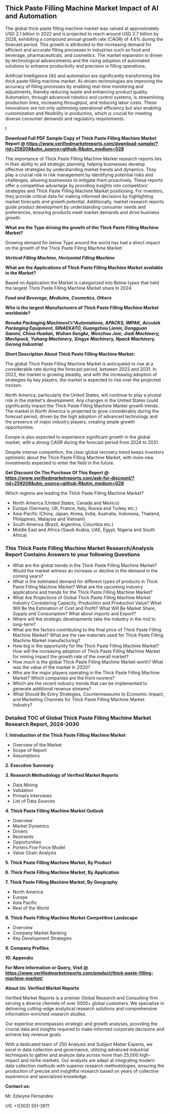 <h2>Thick Paste Filling Machine Market Impact of AI and Automation</h2><p>The global thick paste filling machine market was valued at approximately USD 2.1 billion in 2022 and is projected to reach around USD 2.7 billion by 2028, exhibiting a compound annual growth rate (CAGR) of 4.6% during the forecast period. This growth is attributed to the increasing demand for efficient and accurate filling processes in industries such as food and beverage, pharmaceuticals, and cosmetics. The market expansion is driven by technological advancements and the rising adoption of automated solutions to enhance productivity and precision in filling operations.</p><p>Artificial Intelligence (AI) and automation are significantly transforming the thick paste filling machine market. AI-driven technologies are improving the accuracy of filling processes by enabling real-time monitoring and adjustments, thereby reducing waste and enhancing product quality. Automation, through advanced robotics and control systems, is streamlining production lines, increasing throughput, and reducing labor costs. These innovations are not only optimizing operational efficiency but also enabling customization and flexibility in production, which is crucial for meeting diverse consumer demands and regulatory requirements.</p>t</p><p id="" class=""><strong>Download Full PDF Sample Copy of Thick Paste Filling Machine Market Report @ <a href="https://www.verifiedmarketreports.com/download-sample/?rid=259208&utm_source=github-R&utm_medium=028" target="_blank">https://www.verifiedmarketreports.com/download-sample/?rid=259208&utm_source=github-R&utm_medium=028</a></strong></p><p>The importance of&nbsp;Thick Paste Filling Machine Market research reports lies in their ability to aid strategic planning, helping businesses develop effective strategies by understanding market trends and dynamics. They play a crucial role in risk management by identifying potential risks and challenges, allowing businesses to mitigate them proactively. These reports offer a competitive advantage by providing insights into competitors' strategies and Thick Paste Filling Machine Market positioning. For investors, they provide critical data for making informed decisions by highlighting market forecasts and growth potential. Additionally, market research reports guide product development by understanding consumer needs and preferences, ensuring products meet market demands and drive business growth.</p><p><strong>What are the&nbsp;Type driving the growth of the Thick Paste Filling Machine Market?</strong></p><p id="" class="">Growing demand for below Type around the world has had a direct impact on the growth of the Thick Paste Filling Machine Market:</p><em><strong>Vertical Filling Machine, Horizontal Filling Machine</strong></em></p><strong>What are the&nbsp;Applications&nbsp;of Thick Paste Filling Machine Market available in the Market?</strong></p><p id="" class="">Based on Application the Market is categorized into Below types that held the largest Thick Paste Filling Machine Market share In 2024.</p><em><strong>Food and Beverage, Medicine, Cosmetics, Others</strong></em></p><strong>Who is the largest Manufacturers of Thick Paste Filling Machine Market worldwide?</strong></p><p><em><strong>Renuka Packaging Machinesï¼†Automations, APACKS, IMPAK, Accutek Packaging Equipment, SINAEKATO, Guangzhou Lienm, Dongguan Sammi, China Hualian, Wuhan Songke, Wenzhou Joie, Jiadi Machinery, Machpack, Yuhang Machinery, Xingye Machinery, Npack Machinery, Gerong Industrial</strong></em></p><p id="" class=""><strong>Short Description About Thick Paste Filling Machine Market:</strong></p><p>The global Thick Paste Filling Machine Market is anticipated to rise at a considerable rate during the forecast period, between 2023 and 2031. In 2022, the market is growing steadily, and with the increasing adoption of strategies by key players, the market is expected to rise over the projected horizon.</p><p>North America, particularly the United States, will continue to play a pivotal role in the market's development. Any changes in the United States could significantly impact the Thick Paste Filling Machine Market growth trends. The market in North America is projected to grow considerably during the forecast period, driven by the high adoption of advanced technology and the presence of major industry players, creating ample growth opportunities.</p><p>Europe is also expected to experience significant growth in the global market, with a strong CAGR during the forecast period from 2024 to 2031.</p><p>Despite intense competition, the clear global recovery trend keeps investors optimistic about the Thick Paste Filling Machine Market, with more new investments expected to enter the field in the future.</p><p id="" class=""><strong>Get Discount On The Purchase Of This Report @ <a href="https://www.verifiedmarketreports.com/ask-for-discount/?rid=259208&utm_source=github-R&utm_medium=028" target="_blank">https://www.verifiedmarketreports.com/ask-for-discount/?rid=259208&utm_source=github-R&utm_medium=028</a></strong></p>Which regions are leading the Thick Paste Filling Machine Market?</p><ul><li>North America (United States, Canada and Mexico)</li><li>Europe (Germany, UK, France, Italy, Russia and Turkey etc.)</li><li>Asia-Pacific (China, Japan, Korea, India, Australia, Indonesia, Thailand, Philippines, Malaysia and Vietnam)</li><li>South America (Brazil, Argentina, Columbia etc.)</li><li>Middle East and Africa (Saudi Arabia, UAE, Egypt, Nigeria and South Africa)</li></ul><h3 id="" class="">This Thick Paste Filling Machine Market Research/Analysis Report Contains Answers to your following Questions</h3><ul><li>What are the global trends in the Thick Paste Filling Machine Market? Would the market witness an increase or decline in the demand in the coming years?</li><li>What is the estimated demand for different types of products in Thick Paste Filling Machine Market? What are the upcoming industry applications and trends for the Thick Paste Filling Machine Market?</li><li>What Are Projections of Global Thick Paste Filling Machine Market Industry Considering Capacity, Production and Production Value? What Will Be the Estimation of Cost and Profit? What Will Be Market Share, Supply and Consumption? What about imports and Export?</li><li>Where will the strategic developments take the industry in the mid to long-term?</li><li>What are the factors contributing to the final price of Thick Paste Filling Machine Market? What are the raw materials used for Thick Paste Filling Machine Market manufacturing?</li><li>How big is the opportunity for the Thick Paste Filling Machine Market? How will the increasing adoption of Thick Paste Filling Machine Market for mining impact the growth rate of the overall market?</li><li>How much is the global Thick Paste Filling Machine Market worth? What was the value of the market In 2020?</li><li>Who are the major players operating in the Thick Paste Filling Machine Market? Which companies are the front runners?</li><li>Which are the recent industry trends that can be implemented to generate additional revenue streams?</li><li>What Should Be Entry Strategies, Countermeasures to Economic Impact, and Marketing Channels for Thick Paste Filling Machine Market Industry?</li></ul><h3 id="" class="">Detailed TOC of Global Thick Paste Filling Machine Market Research Report, 2024-2030</h3><p id="" class=""><strong>1. Introduction of the Thick Paste Filling Machine Market</strong></p><ul><li>Overview of the Market</li><li>Scope of Report</li><li>Assumptions</li></ul><p id="" class=""><strong>2. Executive Summary</strong></p><p id="" class=""><strong>3. Research Methodology of Verified Market Reports</strong></p><ul><li>Data Mining</li><li>Validation</li><li>Primary Interviews</li><li>List of Data Sources</li></ul><p id="" class=""><strong>4. Thick Paste Filling Machine Market Outlook</strong></p><ul><li>Overview</li><li>Market Dynamics</li><li>Drivers</li><li>Restraints</li><li>Opportunities</li><li>Porters Five Force Model</li><li>Value Chain Analysis</li></ul><p id="" class=""><strong>5. Thick Paste Filling Machine Market, By Product</strong></p><p id="" class=""><strong>6. Thick Paste Filling Machine Market, By Application</strong></p><p id="" class=""><strong>7. Thick Paste Filling Machine Market, By Geography</strong></p><ul><li>North America</li><li>Europe</li><li>Asia Pacific</li><li>Rest of the World</li></ul><p id="" class=""><strong>8. Thick Paste Filling Machine Market Competitive Landscape</strong></p><ul><li>Overview</li><li>Company Market Ranking</li><li>Key Development Strategies</li></ul><p id="" class=""><strong>9. Company Profiles</strong></p><p id="" class=""><strong>10. Appendix</strong></p><p id="" class=""><strong>For More Information or Query, Visit @ <a href="https://www.verifiedmarketreports.com/product/thick-paste-filling-machine-market/" target="_blank">https://www.verifiedmarketreports.com/product/thick-paste-filling-machine-market/</a></strong></p><p id="" class=""><strong>About Us: Verified Market Reports</strong></p><p id="" class="">Verified Market Reports is a premier Global Research and Consulting firm serving a diverse clientele of over 5000+ global customers. We specialize in delivering cutting-edge analytical research solutions and comprehensive information-enriched research studies.</p><p id="" class="">Our expertise encompasses strategic and growth analyses, providing the crucial data and insights required to make informed corporate decisions and achieve key revenue goals.</p><p id="" class="">With a dedicated team of 250 Analysts and Subject Matter Experts, we excel in data collection and governance, utilizing advanced industrial techniques to gather and analyze data across more than 25,000 high-impact and niche markets. Our analysts are adept at integrating modern data collection methods with superior research methodologies, ensuring the production of precise and insightful research based on years of collective experience and specialized knowledge.</p><p id="" class=""><strong>Contact us:</strong></p><p id="" class="">Mr. Edwyne Fernandes</p><p id="" class="">US: +1(302) 551-2611</p>